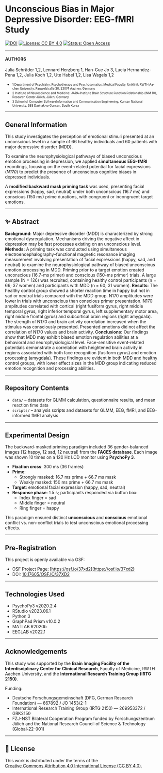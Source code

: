 # Unconscious Bias in Major Depressive Disorder: EEG-fMRI Study

[![DOI](https://img.shields.io/badge/DOI-10.1016/j.bpsc.2024.07.005-blue)](https://doi.org/10.1016/j.bpsc.2024.07.005)
[![License: CC BY 4.0](https://img.shields.io/badge/License-CC--BY--4.0-lightgrey.svg)](https://creativecommons.org/licenses/by/4.0/)
[![Status: Open Access](https://img.shields.io/badge/Status-Open%20Access-brightgreen.svg)](https://doi.org/10.17605/OSF.IO/37XD2)

---

#### AUTHORS 
Julia Schräder 1,2, Lennard Herzberg 1, Han-Gue Jo 3, Lucia Hernandez-Pena 1,2, Julia Koch 1,2, Ute Habel 1,2, Lisa Wagels 1,2 

* <sub><sup>1 Department of Psychiatry, Psychotherapy and Psychosomatics, Medical Faculty, Uniklinik RWTH Aa-chen University, Pauwelstraße 30, 52074 Aachen, Germany</sup></sub>
*  <sub><sup>2 Institute of Neuroscience and Medicine: JARA-Institute Brain Structure Function Relationship (INM 10), Research Center Jülich, Jülich, Germany</sup></sub>
*  <sub><sup>3 School of Computer SoftwareInformation and Communication Engineering, Kunsan National University, 588 Daehak-ro Gunsan, South Korea</sup></sub>

---

## General Information

This study investigates the perception of emotional stimuli presented at an unconscious level in a sample of 66 healthy individuals and 60 patients with major depressive disorder (MDD).  

To examine the neurophysiological pathways of biased unconscious emotion processing in depression, we applied **simultaneous EEG-fMRI** recordings, focusing on the event-related potential for facial expressions (*N170*) to predict the presence of unconscious cognitive biases in depressed individuals.  

A **modified backward mask priming task** was used, presenting facial expressions (happy, sad, neutral) under both unconscious (16.7 ms) and conscious (150 ms) prime durations, with congruent or incongruent target emotions.  

---
## ✨ Abstract


**Background:** Major depressive disorder (MDD) is characterized by strong emotional dysregulation. Mechanisms driving the negative affect in depression may be fast processes existing on an unconscious level.
**Methods:** A priming task was conducted using simultaneous electroencephalography–functional magnetic resonance imaging measurement involving presentation of facial expressions (happy, sad, and neutral) to examine the neurophysiological pathway of biased unconscious emotion processing in MDD. Priming prior to a target emotion created unconscious (16.7-ms primer) and conscious (150-ms primer) trials. A large sample (N = 126) was recruited, containing healthy control participants (n = 66; 37 women) and participants with MDD (n = 60; 31 women).
**Results:** The healthy control group showed a shorter reaction time in happy but not in sad or neutral trials compared with the MDD group. N170 amplitudes were lower in trials with unconscious than conscious primer presentation. N170 amplitudes correlated with cortical (right fusiform gyrus, right middle temporal gyrus, right inferior temporal gyrus, left supplementary motor area, right middle frontal gyrus) and subcortical brain regions (right amygdala). The strength of N170 and brain activity correlation increased when the stimulus was consciously presented. Presented emotions did not affect the correlation of N170 values and brain activity.
**Conclusions:** Our findings show that MDD may exhibit biased emotion regulation abilities at a behavioral and neurophysiological level. Face-sensitive event-related potentials demonstrate a correlation with heightened brain activity in regions associated with both face recognition (fusiform gyrus) and emotion processing (amygdala). These findings are evident in both MDD and healthy control groups, with lower effect sizes in the MDD group indicating reduced emotion recognition and processing abilities.

---

## Repository Contents

- `data/` – datasets for GLMM calculation, questionnaire results, and mean reaction time data  
- `scripts/` – analysis scripts and datasets for GLMM, EEG, fMRI, and EEG-informed fMRI analysis  

---

## Experimental Design

The backward-masked priming paradigm included 36 gender-balanced images (12 happy, 12 sad, 12 neutral) from the **FACES database**. Each image was shown 10 times on a 120 Hz LCD monitor using **PsychoPy 3**.  

- **Fixation cross**: 300 ms (36 frames)  
- **Prime**:  
  - Strongly masked: 16.7 ms prime + 66.7 ms mask  
  - Weakly masked: 150 ms prime + 66.7 ms mask  
- **Target**: emotional facial expression (happy, sad, neutral)  
- **Response phase**: 1.5 s; participants responded via button box:  
  - Index finger = sad  
  - Middle finger = neutral  
  - Ring finger = happy  

This paradigm ensured distinct **unconscious** and **conscious** emotional conflict vs. non-conflict trials to test unconscious emotional processing effects.  


---

## Pre-Registration

This project is openly available via OSF:  
- OSF Project Page: [https://osf.io/37xd2](https://osf.io/37xd2)  
- DOI: [10.17605/OSF.IO/37XD2](https://doi.org/10.17605/OSF.IO/37XD2)  

---

## Technologies Used

- PsychoPy3 v2020.2.4  
- RStudio v2023.06.1  
- Python 3  
- GraphPad Prism v10.0.2  
- MATLAB R2020b  
- EEGLAB v2022.1  

---

## Acknowledgements

This study was supported by the **Brain Imaging Facility of the Interdisciplinary Center for Clinical Research**, Faculty of Medicine, RWTH Aachen University, and the **International Research Training Group (IRTG 2150)**.  

Funding:  
- Deutsche Forschungsgemeinschaft (DFG, German Research Foundation) — 667892 / JO 1453/2-1  
- International Research Training Group (IRTG 2150) — 269953372 / GRK2150  
- FZJ-NST Bilateral Cooperation Program funded by Forschungszentrum Jülich and the National Research Council of Science & Technology (Global-22-001)  

---

## 📜 License

This work is distributed under the terms of the  
[Creative Commons Attribution 4.0 International License (CC BY 4.0)](https://creativecommons.org/licenses/by/4.0/).  
